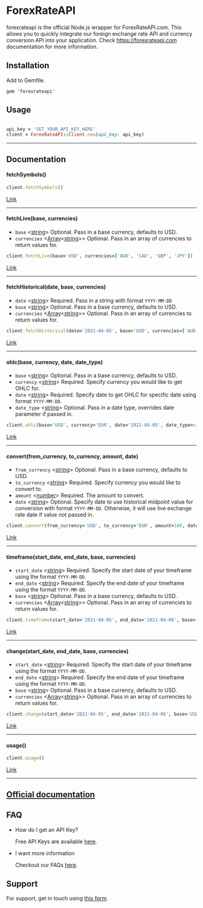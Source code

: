 # ForexRateAPI

forexrateapi is the official Node.js wrapper for ForexRateAPI.com. This allows you to quickly integrate our foreign exchange rate API and currency conversion API into your application. Check https://forexrateapi.com documentation for more information.

## Installation
Add to Gemfile.

```
gem 'forexrateapi'
```

## Usage

```ruby

api_key = 'SET_YOUR_API_KEY_HERE'
client = ForexRateAPI::Client.new(api_key: api_key)
```
---
## Documentation

#### fetchSymbols()
```ruby
client.fetchSymbols()
```

[Link](https://forexrateapi.com/documentation#api_symbol)

---
#### fetchLive(base, currencies)

- `base` <[string]> Optional. Pass in a base currency, defaults to USD.
- `currencies` <[Array]<[string]>> Optional. Pass in an array of currencies to return values for.

```ruby
client.fetchLive(base='USD', currencies=['AUD', 'CAD', 'GBP', 'JPY'])
```

[Link](https://forexrateapi.com/documentation#api_realtime)

---
#### fetchHistorical(date, base, currencies)

- `date` <[string]> Required. Pass in a string with format `YYYY-MM-DD`
- `base` <[string]> Optional. Pass in a base currency, defaults to USD.
- `currencies` <[Array]<[string]>> Optional. Pass in an array of currencies to return values for.

```ruby
client.fetchHistorical(date='2021-04-05', base='USD', currencies=['AUD', 'CAD', 'GBP', 'JPY'])
```

[Link](https://forexrateapi.com/documentation#api_historical)

---
#### ohlc(base, currency, date, date_type)

- `base` <[string]> Optional. Pass in a base currency, defaults to USD.
- `currency` <[string]> Required. Specify currency you would like to get OHLC for.
- `date` <[string]> Required. Specify date to get OHLC for specific date using format `YYYY-MM-DD`.
- `date_type` <[string]> Optional. Pass in a date type, overrides date parameter if passed in.

```ruby
client.ohlc(base='USD', currency='EUR', date='2021-04-05', date_type=nil)
```

[Link](https://forexrateapi.com/documentation#api_ohlc)

---
#### convert(from_currency, to_currency, amount, date)

- `from_currency` <[string]> Optional. Pass in a base currency, defaults to USD.
- `to_currency` <[string]> Required. Specify currency you would like to convert to.
- `amount` <[number]> Required. The amount to convert.
- `date` <[string]> Optional. Specify date to use historical midpoint value for conversion with format `YYYY-MM-DD`. Otherwise, it will use live exchange rate date if value not passed in.

```ruby
client.convert(from_currency='USD', to_currency='EUR', amount=100, date='2021-04-05')
```

[Link](https://forexrateapi.com/documentation#api_convert)

---
#### timeframe(start_date, end_date, base, currencies)

- `start_date` <[string]> Required. Specify the start date of your timeframe using the format `YYYY-MM-DD`.
- `end_date` <[string]> Required. Specify the end date of your timeframe using the format `YYYY-MM-DD`.
- `base` <[string]> Optional. Pass in a base currency, defaults to USD.
- `currencies` <[Array]<[string]>> Optional. Pass in an array of currencies to return values for.

```ruby
client.timeframe(start_date='2021-04-05', end_date='2021-04-06', base='USD', currencies=['AUD', 'CAD', 'GBP', 'JPY'])
```

[Link](https://forexrateapi.com/documentation#api_timeframe)

---
#### change(start_date, end_date, base, currencies)

- `start_date` <[string]> Required. Specify the start date of your timeframe using the format `YYYY-MM-DD`.
- `end_date` <[string]> Required. Specify the end date of your timeframe using the format `YYYY-MM-DD`.
- `base` <[string]> Optional. Pass in a base currency, defaults to USD.
- `currencies` <[Array]<[string]>> Optional. Pass in an array of currencies to return values for.

```ruby
client.change(start_date='2021-04-05', end_date='2021-04-06', base='USD', currencies=['AUD', 'CAD', 'GBP', 'JPY'])
```

[Link](https://forexrateapi.com/documentation#api_change)

---
#### usage()

```ruby
client.usage()
```

[Link](https://forexrateapi.com/documentation#api_usage)

---
**[Official documentation](https://forexrateapi.com/documentation)**
---
## FAQ

- How do I get an API Key?

    Free API Keys are available [here](https://forexrateapi.com).

- I want more information

    Checkout our FAQs [here](https://forexrateapi.com/faq).


## Support

For support, get in touch using [this form](https://forexrateapi.com/contact).


[Array]: https://www.geeksforgeeks.org/ruby-data-types/ 'Array'
[number]: https://www.geeksforgeeks.org/ruby-data-types/ 'Number'
[string]: https://apidock.com/ruby/String 'String'